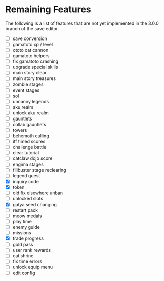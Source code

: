# Remaining Features

The following is a list of features that are not yet implemented in the 3.0.0
branch of the save editor.

- [ ] save conversion
- [ ] gamatoto xp / level
- [ ] ototo cat cannon
- [ ] gamatoto helpers
- [ ] fix gamatoto crashing
- [ ] upgrade special skills
- [ ] main story clear
- [ ] main story treasures
- [ ] zombie stages
- [ ] event stages
- [ ] sol
- [ ] uncanny legends
- [ ] aku realm
- [ ] unlock aku realm
- [ ] gauntlets
- [ ] collab gauntlets
- [ ] towers
- [ ] behemoth culling
- [ ] itf timed scores
- [ ] challenge battle
- [ ] clear tutorial
- [ ] catclaw dojo score
- [ ] engima stages
- [ ] filibuster stage reclearing
- [ ] legend quest
- [x] inquiry code
- [x] token
- [ ] old fix elsewhere unban
- [ ] unlocked slots
- [x] gatya seed changing
- [ ] restart pack
- [ ] meow medals
- [ ] play time
- [ ] enemy guide
- [ ] missions
- [x] trade progress
- [ ] gold pass
- [ ] user rank rewards
- [ ] cat shrine
- [ ] fix time errors
- [ ] unlock equip menu
- [ ] edit config

